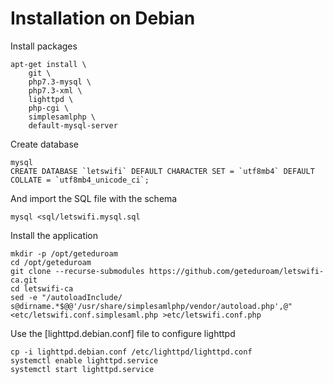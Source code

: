 # Installation on Debian

Install packages

	apt-get install \
		git \
		php7.3-mysql \
		php7.3-xml \
		lighttpd \
		php-cgi \
		simplesamlphp \
		default-mysql-server


Create database

	mysql
	CREATE DATABASE `letswifi` DEFAULT CHARACTER SET = `utf8mb4` DEFAULT COLLATE = `utf8mb4_unicode_ci`;


And import the SQL file with the schema

	mysql <sql/letswifi.mysql.sql


Install the application

	mkdir -p /opt/geteduroam
	cd /opt/geteduroam
	git clone --recurse-submodules https://github.com/geteduroam/letswifi-ca.git
	cd letswifi-ca
	sed -e "/autoloadInclude/ s@dirname.*$@@'/usr/share/simplesamlphp/vendor/autoload.php',@" <etc/letswifi.conf.simplesaml.php >etc/letswifi.conf.php


Use the [lighttpd.debian.conf] file to configure lighttpd

	cp -i lighttpd.debian.conf /etc/lighttpd/lighttpd.conf
	systemctl enable lighttpd.service
	systemctl start lighttpd.service
